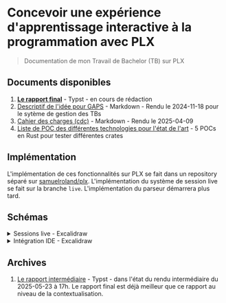 # Concevoir une expérience d'apprentissage interactive à la programmation avec PLX

> Documentation de mon Travail de Bachelor (TB) sur PLX

## Documents disponibles
1. [**Le rapport final**](report/rapport-final-tb-plx.pdf) - Typst - en cours de rédaction
1. [Descriptif de l'idée pour GAPS](./preparation/descriptif-gaps.md) - Markdown - Rendu le 2024-11-18 pour le sytème de gestion des TBs
1. [Cahier des charges (cdc)](./preparation/cdc.md) - Markdown - Rendu le 2025-04-09
1. [Liste de POC des différentes technologies pour l'état de l'art](./pocs) - 5 POCs en Rust pour tester différentes crates

## Implémentation
L'implémentation de ces fonctionnalités sur PLX se fait dans un repository séparé sur [samuelroland/plx](https://github.com/samuelroland/plx/tree/live). L'implémentation du système de session live se fait sur la branche `live`. L'implémentation du parseur démarrera plus tard.

## Schémas

<details>
<summary>Sessions live - Excalidraw</summary>

Vue d'ensemble haut niveau d'une session live
![](report/schemas/live-sessions-flow.png)

Architecture réseau
![](report/schemas/high-level-arch.opti.svg)

</details>

<details>
<summary>Intégration IDE - Excalidraw</summary>

Exo basique

![](./report/schemas/ide-experience-mental-model-simple.png)

Exo plus avancé
![](./report/schemas/ide-experience-mental-model.png)

</details>


## Archives

1. [Le rapport intermédiaire](report/rapport-intermediaire-tb-plx.pdf) - Typst - dans l'état du rendu intermédiaire du 2025-05-23 à 17h. Le rapport final est déjà meilleur que ce rapport au niveau de la contextualisation.
